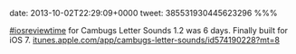 date: 2013-10-02T22:29:09+0000
tweet: 385531930445623296
%%%

[#iosreviewtime](https://twitter.com/hashtag/iosreviewtime) for Cambugs Letter Sounds 1.2 was 6 days. Finally built for iOS 7. [itunes.apple.com/app/cambugs-letter-sounds/id574190228?mt=8](https://itunes.apple.com/app/cambugs-letter-sounds/id574190228?mt=8)
